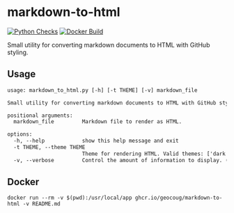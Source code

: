 # markdown-to-html

[![Python Checks](https://github.com/geocoug/markdown-to-html/actions/workflows/python-checks.yml/badge.svg)](https://github.com/geocoug/markdown-to-html/actions/workflows/python-checks.yml)
[![Docker Build](https://github.com/geocoug/markdown-to-html/actions/workflows/docker-build.yml/badge.svg)](https://github.com/geocoug/markdown-to-html/actions/workflows/docker-build.yml)

Small utility for converting markdown documents to HTML with GitHub styling.

## Usage

```txt
usage: markdown_to_html.py [-h] [-t THEME] [-v] markdown_file

Small utility for converting markdown documents to HTML with GitHub styling.

positional arguments:
  markdown_file         Markdown file to render as HTML.

options:
  -h, --help            show this help message and exit
  -t THEME, --theme THEME
                        Theme for rendering HTML. Valid themes: ['dark', 'light'] (default: dark)
  -v, --verbose         Control the amount of information to display. (default: False)
```

## Docker

`docker run --rm -v $(pwd):/usr/local/app ghcr.io/geocoug/markdown-to-html -v README.md`
